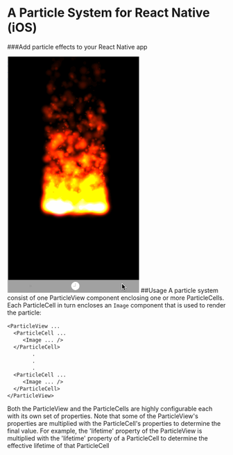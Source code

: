 # A Particle System for React Native (iOS)
###Add particle effects to your React Native app

![](particle.gif)
##Usage
A particle system consist of one ParticleView component enclosing one or more ParticleCells. Each ParticleCell in turn encloses an `Image` component that is used to render the particle:

```
<ParticleView ...
  <ParticleCell ...
     <Image ... />
  </ParticleCell>
        .
        .
        .
  <ParticleCell ...
     <Image ... />
  </ParticleCell>
</ParticleView>
```

Both the ParticleView and the ParticleCells are highly configurable each with its own set of properties. Note that some of the ParticleView's properties are multiplied with the ParticleCell's properties to determine the final value. For example, the 'lifetime' property of the ParticleView is multiplied with the 'lifetime' property of a ParticleCell to determine the effective lifetime of that ParticleCell